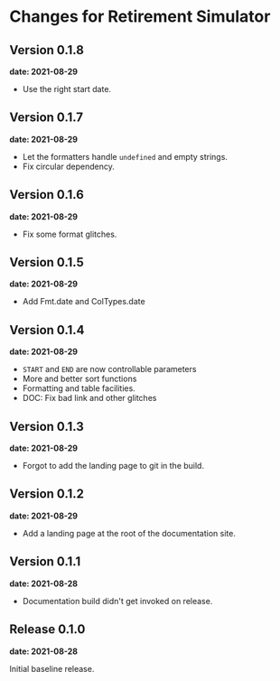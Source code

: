 # Changes for Retirement Simulator

## Version 0.1.8

__date: 2021-08-29__

* Use the right start date.

## Version 0.1.7

__date: 2021-08-29__

* Let the formatters handle `undefined` and empty strings.
* Fix circular dependency.

## Version 0.1.6

__date: 2021-08-29__

* Fix some format glitches.

## Version 0.1.5

__date: 2021-08-29__

* Add Fmt.date and ColTypes.date

## Version 0.1.4

__date: 2021-08-29__

* `START` and `END` are now controllable parameters
* More and better sort functions
* Formatting and table facilities.
* DOC: Fix bad link and other glitches

## Version 0.1.3

__date: 2021-08-29__

* Forgot to add the landing page to git in the build.

## Version 0.1.2

__date: 2021-08-29__

* Add a landing page at the root of the documentation site.

## Version 0.1.1

__date: 2021-08-28__

* Documentation build didn't get invoked on release.

## Release 0.1.0

__date: 2021-08-28__

Initial baseline release.
